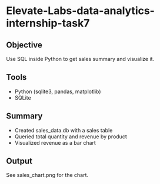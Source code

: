 # Elevate-Labs-data-analytics-internship-task7

## Objective
Use SQL inside Python to get sales summary and visualize it.

## Tools
- Python (sqlite3, pandas, matplotlib)
- SQLite

## Summary
- Created sales_data.db with a sales table
- Queried total quantity and revenue by product
- Visualized revenue as a bar chart

## Output
See sales_chart.png for the chart.
